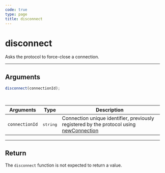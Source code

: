 ```yaml
---
code: true
type: page
title: disconnect
---
```


# disconnect

Asks the protocol to force-close a connection.

---

## Arguments

```js
disconnect(connectionId);
```

<br/>

| Arguments      | Type              | Description                                                                                                                           |
| -------------- | ----------------- | ------------------------------------------------------------------------------------------------------------------------------------- |
| `connectionId` | <pre>string</pre> | Connection unique identifier, previously registered by the protocol using [newConnection](/core/2/protocols/api/entrypoint/newconnection) |

---

## Return

The `disconnect` function is not expected to return a value.
